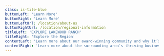 ```yaml
---
class: is-tile-blue
buttonLeft: 'Learn More'
buttonRight: 'Learn More'
buttonLeftUrl: /location/about-us
buttonRightUrl: /location/regional-information
titleLeft: 'EXPLORE LAKEWOOD RANCH'
titleRight: 'Explore the Region'
contentLeft: 'Learn more about our award-winning community and why it’s the perfect place for your business to call home.'
contentRight: 'Learn more about the surrounding area’s thriving business centers and valuable resources.'
---
```


